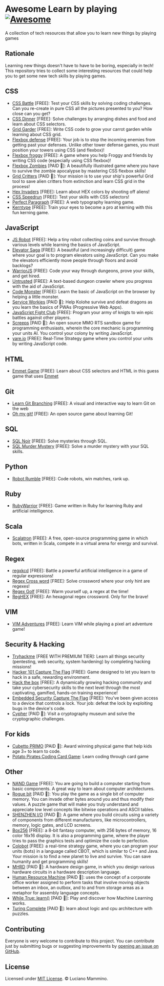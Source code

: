 # Awesome Learn by playing [![Awesome](https://awesome.re/badge.svg)](https://awesome.re)

A collection of tech resources that allow you to learn new things by playing games


## Rationale

Learning new things doesn't have to have to be boring, especially in tech! This repository tries to collect some interesting resources that could help you to get some new tech skills by playing games.


## CSS

- [CSS Battle](https://cssbattle.dev/) \[FREE\]: Test your CSS skills by solving coding challenges. Can you re-create in pure CSS all the pictures presented to you? How close can you get?
- [CSS Dinner](https://flukeout.github.io/) \[FREE\]: Solve challenges by arranging dishes and food and learn about CSS selectors.
- [Grid Garder](https://cssgridgarden.com/) \[FREE\]: Write CSS code to grow your carrot garden while learning about CSS grid.
- [Flexbox defense](http://www.flexboxdefense.com/) \[FREE\]: Your job is to stop the incoming enemies from getting past your defenses. Unlike other tower defense games, you must position your towers using CSS (and flexbox)!
- [Flexbox froggy](http://flexboxfroggy.com/) \[FREE\]: A game where you help Froggy and friends by writing CSS code (especially using CSS flexbox)!
- [Flexbox Zombies](https://flexboxzombies.com/p/flexbox-zombies) \[PAID 💸\]: A beautifully illustrated game where you have to survive the zombie apocalypse by mastering CSS flexbox skills!
- [Grid Critters](https://gridcritters.com/) \[PAID 💸\]: Your mission is to use your ship's powerful Grid tool to save alien critters from extinction and learn CSS grid in the process!
- [Hex Invaders](http://www.hexinvaders.com/) \[FREE\]: Learn about HEX colors by shooting off aliens!
- [CSS Speedrun](https://css-speedrun.netlify.app/) \[FREE\]: Test your skills with CSS selectors!
- [Perfect Paragraph](https://betterwebtype.com/triangle/) \[FREE\]: A web typography learning game.
- [Kerntype](http://type.method.ac/) \[FREE\]: Train your eyes to become a pro at kerning with this fun kerning game.

## JavaScript

- [JS Robot](https://lab.reaal.me/jsrobot/) \[FREE\]: Help a tiny robot collecting coins and survive through various levels while learning the basics of JavaScript.
- [Elevator Saga](https://play.elevatorsaga.com/) \[FREE\]: A beautiful (and increasingly difficult) game where your goal is to program elevators using JavaScript. Can you make the elevators efficiently move people through floors and avoid backlogs?
- [WarriorJS](https://warriorjs.com/) \[FREE\]: Code your way through dungeons, prove your skills, and get hired.
- [Untrusted](https://alexnisnevich.github.io/untrusted/) \[FREE\]: A text-based dungeon crawler where you progress with the aid of JavaScript.
- [Code Monster](http://www.crunchzilla.com/code-monster) \[FREE\]: Learn the basic of JavaScript on the browser by helping a little monster.
- [Service Workies](https://serviceworkies.com/) \[PAID 💸\]: Help Kolohe survive and defeat dragons as you learn the basics of PWAs (Progressive Web Apps).
- [JavaScript Fight Club](https://jsfight.club/) \[FREE\]: Program your army of knigts to win epic battles against other players.
- [Screeps](https://screeps.com/) \[PAID 💸\]: An open source MMO RTS sandbox game for programming enthusiasts, wherein the core mechanic is programming your units AI. You control your colony by writing JavaScript.
- [yare.io](https://yare.io/) \[FREE\]: Real-Time Strategy game where you control your units by writing JavaScript code.

## HTML

- [Emmet Game](https://ahndohun.github.io/emmet-game/) \[FREE\]: Learn about CSS selectors and HTML in this guess game that uses [Emmet](https://docs.emmet.io/)


## Git

- [Learn Git Branching](https://learngitbranching.js.org/) \[FREE\]: A visual and interactive way to learn Git on the web
- [Oh my git!](https://ohmygit.org/) \[FREE\]: An open source game about learning Git!


## SQL

- [SQL Noir](https://www.sqlnoir.com/) \[FREE\]: Solve mysteries through SQL.
- [SQL Murder Mystery](https://mystery.knightlab.com/) \[FREE\]: Solve a murder mystery with your SQL skills.


## Python

- [Robot Rumble](https://robotrumble.org/) \[FREE\]: Code robots, win matches, rank up.


## Ruby

- [RubyWarrior](https://github.com/ryanb/ruby-warrior) \[FREE\]: Game written in Ruby for learning Ruby and artificial intelligence.


## Scala

- [Scalatron](http://scalatron.github.io/) \[FREE\]: A free, open-source programming game in which bots, written in Scala, compete in a virtual arena for energy and survival.


## Regex

- [regxkcd](https://mekagem.itch.io/regxkcd) \[FREE\]: Battle a powerful artificial intelligence in a game of regular expressions!
- [Regex Cross word](https://regexcrossword.com/) \[FREE\]: Solve crossword where your only hint are regexes!
- [Regex Golf](https://alf.nu/RegexGolf) \[FREE\]: Warm yourself up, a regex at the time!
- [RegHEX](https://rampion.github.io/RegHex/) \[FREE\]: An hexagonal regex crossword. Only for the brave!


## VIM

- [VIM Adventures](https://vim-adventures.com/)  \[FREE\]: Learn VIM while playing a pixel art adventure game!


## Security & Hacking

- [Tryhackme](https://tryhackme.com/) \[FREE WITH PREMIUM TIER\]: Learn all things security (pentesting, web security, system hardening) by completing hacking missions!
- [Hacker 101 Capture The Flag](https://ctf.hacker101.com/) \[FREE\]: Game designed to let you learn to hack in a safe, rewarding environment.
- [Hack the box](https://www.hackthebox.eu/) \[FREE\]: A dynamically growing hacking community and take your cybersecurity skills to the next level through the most captivating, gamified, hands-on training experience!
- [Embedded Security Capture The Flag](https://microcorruption.com/) \[FREE\]: You've been given access to a device that controls a lock. Your job: defeat the lock by exploiting bugs in the device's code.
- [Cypher](https://store.steampowered.com/app/746710/Cypher/) \[PAID 💸\]: Visit a cryptography museum and solve the cryptographic challenges.


## For kids

- [Cubetto PRIMO](https://www.primotoys.com/) \[PAID 💸\]: Award winning physical game that help kids age 3+ to learn to code.
- [Potato Pirates Coding Card Game](https://potatopirates.game/): Learn coding through card game


## Other

- [NAND Game](https://nandgame.com/) \[FREE\]: You are going to build a computer starting from basic components. A great way to learn about computer architectures.
- [Rogue bit](https://store.steampowered.com/app/949790/Rogue_Bit/) \[PAID 💸\]: You play the game as a single bit of computer memory. You can invade other bytes around you and thus modify their values. A puzzle game that will make you truly understand and appreciate low level concepts like bitwise operations and ASCII tables.
- [SHENZHEN I/O](https://store.steampowered.com/app/504210/SHENZHEN_IO/) \[PAID 💸\]: A game where you build circuits using a variety of components from different manufacturers, like microcontrollers, memory, logic gates, and LCD screens.
- [Box256](http://box-256.com/) \[FREE\]: a 8-bit fantasy computer, with 256 bytes of memory, 16 color 16x16 display. It is also a programming game, where the player tries to pass the graphics tests and optimize the code to perfection.
- [Colobot](https://colobot.info/) \[FREE\]: a real-time strategy game, where you can program your units (bots) in a language called CBOT, which is similar to C++ and Java. Your mission is to find a new planet to live and survive. You can save humanity and get programming skills!
- [MHRD](https://store.steampowered.com/app/576030/MHRD/) \[PAID 💸\]: A hardware design game, in which you design various hardware circuits in a hardware description language.
- [Human Resource Machine](https://tomorrowcorporation.com/humanresourcemachine) \[PAID 💸\]: uses the concept of a corporate office worker assigned to perform tasks that involve moving objects between an inbox, an outbox, and to and from storage areas as a metaphor for assembly language concepts.
- [While True: learn()](https://store.steampowered.com/app/619150/while_True_learn/) \[PAID 💸\]: Play and discover how Machine Learning works.
- [Turing Complete](https://store.steampowered.com/app/1444480/Turing_Complete/) \[PAID 💸\]: learn about logic and cpu architecture with puzzles.


## Contributing

Everyone is very welcome to contribute to this project.
You can contribute just by submitting bugs or suggesting improvements by
[opening an issue on GitHub](https://github.com/lmammino/awesome-learn-by-playing/issues).


## License

Licensed under [MIT License](LICENSE). © Luciano Mammino.
